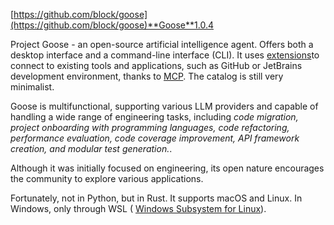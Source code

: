 <!--
date: 2025-02-01T18:31:38
-->

 [https://github.com/block/goose](https://github.com/block/goose)**Goose**1.0.4

Project Goose - an open-source artificial intelligence agent. Offers both a desktop interface and a command-line interface (CLI). It uses [extensions](https://block.github.io/goose/v1/extensions/)to connect to existing tools and applications, such as GitHub or JetBrains development environment, thanks to [MCP](https://docs.anthropic.com/en/docs/build-with-claude/mcp). The catalog is still very minimalist.

Goose is multifunctional, supporting various LLM providers and capable of handling a wide range of engineering tasks, including 
_code migration, project onboarding with programming languages, code refactoring, performance evaluation, code coverage improvement, API framework creation, and modular test generation._. 

Although it was initially focused on engineering, its open nature encourages the community to explore various applications.

Fortunately, not in Python, but in Rust. It supports macOS and Linux. In Windows, only through WSL ( [Windows Subsystem for Linux](https://uk.wikipedia.org/wiki/Windows_Subsystem_for_Linux)).